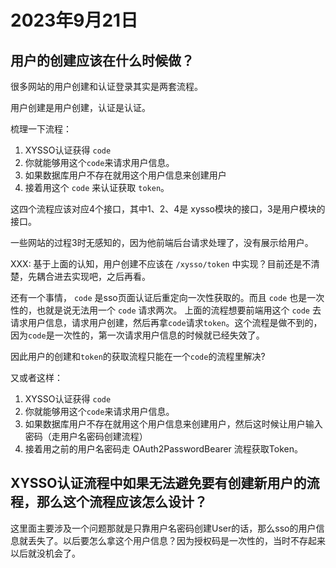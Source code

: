 # 2023年9月21日

## 用户的创建应该在什么时候做？

很多网站的用户创建和认证登录其实是两套流程。

用户创建是用户创建，认证是认证。

梳理一下流程：

1. XYSSO认证获得 `code`
2. 你就能够用这个`code`来请求用户信息。 
3. 如果数据库用户不存在就用这个用户信息来创建用户
4. 接着用这个 `code` 来认证获取 `token`。

这四个流程应该对应4个接口，其中1、2、4是 xysso模块的接口，3是用户模块的接口。

一些网站的过程3时无感知的，因为他前端后台请求处理了，没有展示给用户。

XXX: 基于上面的认知，用户创建不应该在 `/xysso/token` 中实现？目前还是不清楚，先耦合进去实现吧，之后再看。

还有一个事情， `code` 是sso页面认证后重定向一次性获取的。而且 `code` 也是一次性的，也就是说无法用一个 `code` 请求两次。
上面的流程想要前端用这个 `code` 去请求用户信息，请求用户创建，然后再拿`code`请求`token`。这个流程是做不到的，因为`code`是一次性的，第一次请求用户信息的时候就已经失效了。

因此用户的创建和`token`的获取流程只能在一个`code`的流程里解决?

又或者这样：

1. XYSSO认证获得 `code`
2. 你就能够用这个`code`来请求用户信息。 
3. 如果数据库用户不存在就用这个用户信息来创建用户，然后这时候让用户输入密码（走用户名密码创建流程）
4. 接着用之前的用户名密码走 OAuth2PasswordBearer 流程获取Token。


## XYSSO认证流程中如果无法避免要有创建新用户的流程，那么这个流程应该怎么设计？

这里面主要涉及一个问题那就是只靠用户名密码创建User的话，那么sso的用户信息就丢失了。以后要怎么拿这个用户信息？因为授权码是一次性的，当时不存起来以后就没机会了。